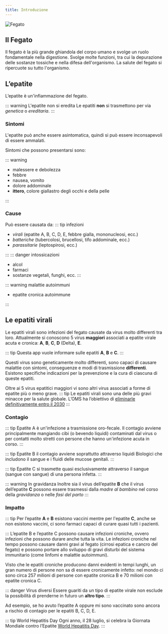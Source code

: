 ```yaml
---
title: Introduzione
---
```


![Fegato](/images/stock/liver-female.jpg)

## Il Fegato

Il fegato è la più grande ghiandola del corpo umano e svolge un ruolo fondamentale nella digestione. Svolge molte funzioni, tra cui la depurazione delle sostanze tossiche e nella difesa dell'organismo. La salute del fegato si ripercuote su tutto l'organismo.

## L’epatite

L’epatite è un'infiammazione del fegato.

::: warning L'epatite non si eredita
Le epatiti **non** si trasmettono per via _genetica_ o _ereditaria_.
:::

### Sintomi

L'epatite può anche essere asintomatica, quindi si può essere inconsapevoli di essere ammalati.

Sintomi che possono presentarsi sono:

::: warning

- malessere e debolezza
- febbre
- nausea, vomito
- dolore addominale
- **ittero**, colore giallastro degli occhi e della pelle

:::

### Cause

Può essere causata da:
::: tip infezioni

- _virali_ (epatite A, B, C, D, E, febbre gialla, mononucleosi, ecc.)
- _batteriche_ (tubercolosi, brucellosi, tifo addominale, ecc.)
- _parassitarie_ (leptospirosi, ecc.)

:::
::: danger intossicazioni

- alcol
- farmaci
- sostanze vegetali, funghi, ecc.
  :::

::: warning malattie autoimmuni

- epatite cronica autoimmune

:::

## Le epatiti virali

Le epatiti virali sono infezioni del fegato causate da virus molto differenti tra loro. Attualmente si conoscono 5 virus **maggiori** associati a epatite virale acuta e cronica: **A**, **B**, **C**, **D** (Delta), **E**.

::: tip
Questa app vuole informare sulle epatiti **A**, **B** e **C**.
:::

Questi virus sono geneticamente molto differenti, sono capaci di causare malattie con sintomi, conseguenze e modi di trasmissione **differenti**. Esistono specifiche indicazioni per la prevenzione e la cura di ciascuna di queste epatiti.

Oltre ai 5 virus epatitici maggiori vi sono altri virus associati a forme di epatite più o meno grave.
::: tip
Le epatiti virali sono una delle più gravi minacce per la salute globale. L’OMS ha l’obiettivo di
[eliminarle definitivamente entro il 2030](https://www.who.int/hepatitis/publications/hepatitis-service-coverage-targets/en/)
:::

### Contagio

::: tip Epatite A <Badge text="A-limentare" type="tip"/>
è un'infezione a trasmissione oro-fecale. Il contagio avviene principalmente mangiando cibi (o bevendo liquidi) contaminati dal virus o per contatti molto stretti con persone che hanno un'infezione acuta in corso.
:::

::: tip Epatite B <Badge text="B-io liquidi" type="tip"/>
il contagio avviene soprattutto attraverso liquidi Biologici che includono il sangue e i fluidi delle mucose genitali.
:::

::: tip Epatite C <Badge text="C-ontatto sangue" type="tip"/>
si trasmette quasi esclusivamente attraverso il sangue (sangue con sangue) di una persona infetta.
:::

::: warning In gravidanza
Inoltre sia il virus dell’epatite **B** che il virus dell’epatite **C** possono essere trasmessi dalla _madre al bambino_ nel corso della _gravidanza_ o nelle _fasi del parto_
:::

### Impatto

::: tip
Per l’epatite **A** e **B** esistono vaccini mentre per l'epatite **C**, anche se non esistono vaccini, ci sono farmaci capaci di curare quasi tutti i pazienti.

:::
L’epatite B e l’epatite C possono causare infezioni croniche, ovvero infezioni che possono durare anche tutta la vita. Le infezioni croniche nel tempo possono causare danni gravi al fegato (cirrosi epatica e cancro del fegato) e possono portare allo sviluppo di gravi disturbi del sistema immunitario (come linfomi e malattie autoimmuni).

Visto che le epatiti croniche producono danni evidenti in tempi lunghi, un gran numero di persone non sa di essere cronicamente infetto: nel mondo ci sono circa 257 milioni di persone con epatite cronica B e 70 milioni con epatite cronica C.

::: danger Virus diversi
Essere guariti da un tipo di epatite virale non esclude la possibilità di prenderne in futuro un **altro tipo**.
:::

Ad esempio, se ho avuto l’epatite A oppure mi sono vaccinato sono ancora a rischio di contagio per le epatiti B, C, D, E.

::: tip World Hepatitis Day
Ogni anno, il 28 luglio, si celebra la Giornata Mondiale contro l’Epatite [World Hepatitis Day](http://www.worldhepatitisday.org/).
:::
